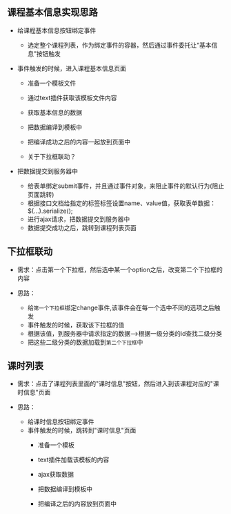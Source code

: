 ## 课程基本信息实现思路
+ 给课程基本信息按钮绑定事件
    - 选定整个课程列表，作为绑定事件的容器，然后通过事件委托让“基本信息”按钮触发
+ 事件触发的时候，进入课程基本信息页面
    - 准备一个模板文件
    - 通过text插件获取该模板文件内容

    - 获取基本信息的数据
    - 把数据编译到模板中
    - 把编译成功之后的内容一起放到页面中

    - 关于下拉框联动？

+ 把数据提交到服务器中
    - 给表单绑定submit事件，并且通过事件对象，来阻止事件的默认行为(阻止页面跳转)
    - 根据接口文档给指定的标签标签设置name、value值，获取表单数据：$(...).serialize();
    - 进行ajax请求，把数据提交到服务器中
    - 数据提交成功之后，跳转到课程列表页面

## 下拉框联动
+ 需求：点击第一个下拉框，然后选中某一个option之后，改变第二个下拉框的内容

+ 思路：
    - 给`第一个下拉框`绑定change事件,该事件会在每一个选中不同的选项之后触发
    - 事件触发的时候，获取该下拉框的值
    - 根据该值，到服务器中请求指定的数据-->根据一级分类的id查找二级分类
    - 把这些二级分类的数据加载到`第二个下拉框`中

## 课时列表
+ 需求：点击了课程列表里面的"课时信息"按钮，然后进入到该课程对应的"课时信息"页面

+ 思路：
    - 给课时信息按钮绑定事件
    - 事件触发的时候，跳转到"课时信息"页面
        - 准备一个模板
        - text插件加载该模板的内容

        - ajax获取数据
        - 把数据编译到模板中
        - 把编译之后的内容放到页面中